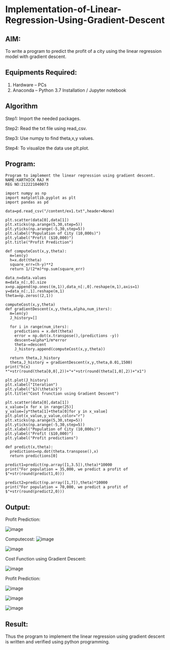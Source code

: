 # Implementation-of-Linear-Regression-Using-Gradient-Descent

## AIM:
To write a program to predict the profit of a city using the linear regression model with gradient descent.

## Equipments Required:
1. Hardware – PCs
2. Anaconda – Python 3.7 Installation / Jupyter notebook

## Algorithm
Step1:
Import the needed packages.

Step2:
Read the txt file using read_csv.

Step3:
Use numpy to find theta,x,y values.

Step4:
To visualize the data use plt.plot.

## Program:
```
Program to implement the linear regression using gradient descent.
NAME:KARTHICK RAJ M 
REG NO:212221040073
```
```
import numpy as np
import matplotlib.pyplot as plt
import pandas as pd

data=pd.read_csv("/content/ex1.txt",header=None)

plt.scatter(data[0],data[1])
plt.xticks(np.arange(5,30,step=5))
plt.yticks(np.arange(-5,30,step=5))
plt.xlabel("Population of City (10,000s)")
plt.ylabel("Profit ($10,000)")
plt.title("Profit Prediction")

def computeCost(x,y,theta):
  m=len(y)
  h=x.dot(theta)
  square_err=(h-y)**2
  return 1/(2*m)*np.sum(square_err)
  
data_n=data.values
m=data_n[:,0].size
x=np.append(np.ones((m,1)),data_n[:,0].reshape(m,1),axis=1)
y=data_n[:,1].reshape(m,1)
theta=np.zeros((2,1))

computeCost(x,y,theta)
def gradientDescent(x,y,theta,alpha,num_iters):
  m=len(y)
  J_history=[]

  for i in range(num_iters):
    predictions = x.dot(theta)
    error = np.dot(x.transpose(),(predictions -y))
    descent=alpha*1/m*error
    theta-=descent
    J_history.append(computeCost(x,y,theta))

  return theta,J_history
  theta,J_history = gradientDescent(x,y,theta,0.01,1500)
print("h(x) *"+str(round(theta[0,0],2))+"+"+str(round(theta[1,0],2))+"x1")

plt.plot(J_history)
plt.xlabel("Iteration")
plt.ylabel("$J(\theta)$")
plt.title("Cost frunction using Gradient Descent")

plt.scatter(data[0],data[1])
x_value=[x for x in range(25)]
y_value=[y*theta[1]+theta[0]for y in x_value]
plt.plot(x_value,y_value,color="r")
plt.xticks(np.arange(5,30,step=5))
plt.yticks(np.arange(-5,30,step=5))
plt.xlabel("Population of City (10,000s)")
plt.ylabel("Profit ($10,000)")
plt.ylabel("Profit predictions")

def predict(x,theta):
  predictions=np.dot(theta.transpose(),x)
  return predictions[0]

predict1=predict(np.array([1,3.5]),theta)*10000
print("For population = 35,000, we predict a profit of $"+str(round(predict1,0)))

predict2=predict(np.array([1,7]),theta)*10000
print("For population = 70,000, we predict a profit of $"+str(round(predict2,0)))
```

## Output:
Profit Prediction:


![image](https://github.com/KARTHICKRAJM84/Implementation-of-Linear-Regression-Using-Gradient-Descent/assets/128134963/63895cc7-a4c8-46fd-bbd2-612047a8bcec)


Computecost:
![image](https://github.com/KARTHICKRAJM84/Implementation-of-Linear-Regression-Using-Gradient-Descent/assets/128134963/058812b6-dd72-436f-852d-958f3dfa6e4e)


![image](https://github.com/KARTHICKRAJM84/Implementation-of-Linear-Regression-Using-Gradient-Descent/assets/128134963/adfd6b58-743e-431f-9d37-75f6074dc4b5)



Cost Function using Gradient Descent:

![image](https://github.com/KARTHICKRAJM84/Implementation-of-Linear-Regression-Using-Gradient-Descent/assets/128134963/576898f3-dedb-44ac-bb9a-79f860df8dc0)


Profit Prediction:

![image](https://github.com/KARTHICKRAJM84/Implementation-of-Linear-Regression-Using-Gradient-Descent/assets/128134963/2e453d55-25dd-4731-a391-184ec19328b3)


![image](https://github.com/KARTHICKRAJM84/Implementation-of-Linear-Regression-Using-Gradient-Descent/assets/128134963/86e17f1c-cf23-4224-a4f8-7940545eaafb)


![image](https://github.com/KARTHICKRAJM84/Implementation-of-Linear-Regression-Using-Gradient-Descent/assets/128134963/79ae251a-5ed1-4414-8998-553440d20fe8)



## Result:
Thus the program to implement the linear regression using gradient descent is written and verified using python programming.
